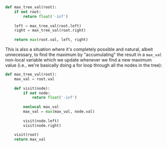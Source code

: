 ```python
def max_tree_val(root):
    if not root:
        return float('-inf')
    
    left = max_tree_val(root.left)
    right = max_tree_val(root.right)
    
    return max(root.val, left, right)
```

This is also a situation where it's completely possible and natural, albeit unnecessary, to find the maximum by "accumulating" the result in a `max_val` non-local variable which we update whenever we find a new maximum value (i.e., we're basically doing a for loop through all the nodes in the tree):

```python
def max_tree_val(root):
    max_val = root.val
    
    def visit(node):
        if not node:
            return float('-inf')
        
        nonlocal max_val
        max_val = max(max_val, node.val)
        
        visit(node.left)
        visit(node.right)
        
    visit(root)
    return max_val
```
